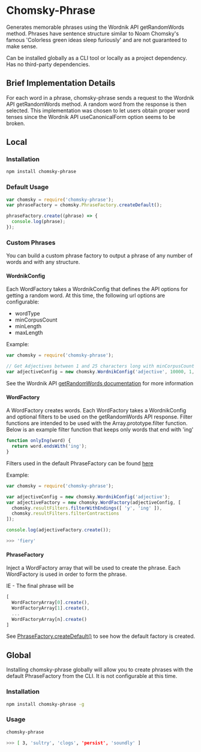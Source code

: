 # Chomsky-Phrase

Generates memorable phrases using the Wordnik API getRandomWords method. Phrases have sentence structure similar to Noam Chomsky's famous 'Colorless green ideas sleep furiously' and are not guaranteed to make sense.

Can be installed globally as a CLI tool or locally as a project dependency.  Has no third-party dependencies.

## Brief Implementation Details
For each word in a phrase, chomsky-phrase sends a request to the Wordnik API getRandomWords method. A random word from the response is then selected. This implementation was chosen to let users obtain proper word tenses since the Wordnik API useCanonicalForm option seems to be broken.

## Local
### Installation
```sh
npm install chomsky-phrase
```

### Default Usage
```js
var chomsky = require('chomsky-phrase');
var phraseFactory = chomsky.PhraseFactory.createDefault();

phraseFactory.create((phrase) => {
  console.log(phrase);
});
```

### Custom Phrases
You can build a custom phrase factory to output a phrase of any number of words and with any structure.

#### WordnikConfig
Each WordFactory takes a WordnikConfig that defines the API options for getting a random word.  At this time, the following url options are configurable:
* wordType
* minCorpusCount
* minLength
* maxLength

Example:
```js
var chomsky = require('chomsky-phrase');

// Get Adjectives between 1 and 25 characters long with minCorpusCount = 10000
var adjectiveConfig = new chomsky.WordnikConfig('adjective', 10000, 1, 25);
```

See the Wordnik API [getRandomWords documentation](http://developer.wordnik.com/docs.html#!/words/getRandomWords_get_3) for more information

#### WordFactory
A WordFactory creates words. Each WordFactory takes a WordnikConfig and optional filters to be used on the getRandomWords API response.  Filter functions are intended to be used with the Array.prototype.filter function. Below is an example filter function that keeps only words that end with 'ing'
```js
function onlyIng(word) {
  return word.endsWith('ing');
}
```
Filters used in the default PhraseFactory can be found [here](https://github.com/rdelhommer/chomsky-phrase/blob/master/lib/result-filters.js)

Example:
```js
var chomsky = require('chomsky-phrase');

var adjectiveConfig = new chomsky.WordnikConfig('adjective');
var adjectiveFactory = new chomsky.WordFactory(adjectiveConfig, [
  chomsky.resultFilters.filterWithEndings([ 'y', 'ing' ]),
  chomsky.resultFilters.filterContractions
]);

console.log(adjectiveFactory.create());

>>> 'fiery'
```

#### PhraseFactory
Inject a WordFactory array that will be used to create the phrase. Each WordFactory is used in order to form the phrase. 

IE - The final phrase will be
```js
[
  WordFactoryArray[0].create(),
  WordFactoryArray[1].create(),
  ...
  WordFactoryArray[n].create()
]
```

See [PhraseFactory.createDefault()](https://github.com/rdelhommer/chomsky-phrase/blob/38fc34c51fe33a6d2f63c35edfce5c29619a0475/lib/phrase-factory.js#L31) to see how the default factory is created.

## Global
Installing chomsky-phrase globally will allow you to create phrases with the default PhraseFactory from the CLI.  It is not configurable at this time.
### Installation
```sh
npm install chomsky-phrase -g
```

### Usage
```sh
chomsky-phrase

>>> [ 3, 'sultry', 'clogs', 'persist', 'soundly' ]
```
